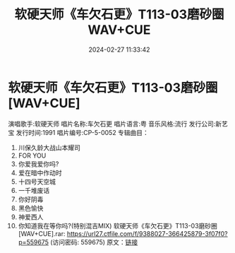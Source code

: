 ﻿---
title: 软硬天师《车欠石更》T113-03磨砂圈WAV+CUE
date: 2024-02-27 11:33:42
categories: WAV车载音乐、镜像
tags: 华语中文
---
# 软硬天师《车欠石更》T113-03磨砂圈[WAV+CUE]

演唱歌手:软硬天师
唱片名称:车欠石更
唱片语言:粤
音乐风格:流行
发行公司:新艺宝
发行时间:1991
唱片编号:CP-5-0052
专辑曲目：
01. 川保久龄大战山本耀司
02. FOR YOU
03. 你爱我爱你吗?
04. 爱在暗中作动时
05. 十四号天空城
06. 一千堆废话
07. 你好阴毒
08. 黑色愉快
09. 神爱西人
10. 你知道我在等你吗?(特别混吉MIX)
软硬天师《车欠石更》T113-03磨砂圈[WAV+CUE].rar: https://url27.ctfile.com/f/9388027-366425879-3f07f0?p=559675
(访问密码: 559675)
原文：[链接](https://blog.sina.com.cn/s/blog_1647c7e76010314id.html)